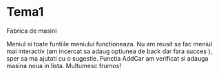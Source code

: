 # Tema1
Fabrica de masini

Meniul si toate funtiile meniului functioneaza. Nu am reusit sa fac meniul mai interactiv (am incercat sa adaug optiunea de back dar fara succes ), sper sa ma ajutati cu o sugestie. Functia AddCar am verificat si adauga masina noua in lista. Multumesc frumos!

